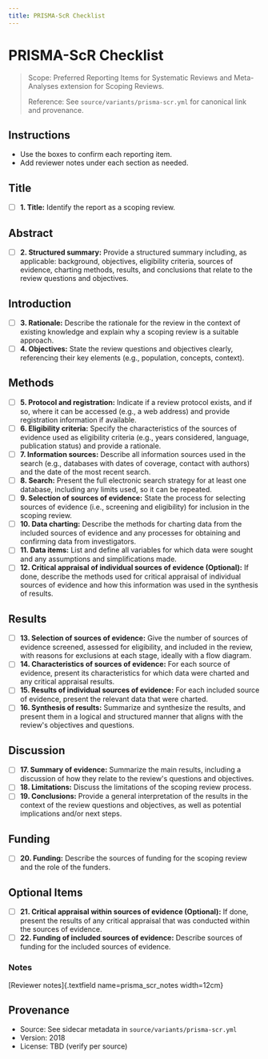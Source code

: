 ```yaml
---
title: PRISMA-ScR Checklist
---
```


# PRISMA-ScR Checklist

> Scope: Preferred Reporting Items for Systematic Reviews and Meta-Analyses extension for Scoping Reviews.
>
> Reference: See `source/variants/prisma-scr.yml` for canonical link and provenance.

## Instructions
- Use the boxes to confirm each reporting item.
- Add reviewer notes under each section as needed.

## Title

- [ ] **1. Title:** Identify the report as a scoping review.

## Abstract

- [ ] **2. Structured summary:** Provide a structured summary including, as applicable: background, objectives, eligibility criteria, sources of evidence, charting methods, results, and conclusions that relate to the review questions and objectives.

## Introduction

- [ ] **3. Rationale:** Describe the rationale for the review in the context of existing knowledge and explain why a scoping review is a suitable approach.
- [ ] **4. Objectives:** State the review questions and objectives clearly, referencing their key elements (e.g., population, concepts, context).

## Methods

- [ ] **5. Protocol and registration:** Indicate if a review protocol exists, and if so, where it can be accessed (e.g., a web address) and provide registration information if available.
- [ ] **6. Eligibility criteria:** Specify the characteristics of the sources of evidence used as eligibility criteria (e.g., years considered, language, publication status) and provide a rationale.
- [ ] **7. Information sources:** Describe all information sources used in the search (e.g., databases with dates of coverage, contact with authors) and the date of the most recent search.
- [ ] **8. Search:** Present the full electronic search strategy for at least one database, including any limits used, so it can be repeated.
- [ ] **9. Selection of sources of evidence:** State the process for selecting sources of evidence (i.e., screening and eligibility) for inclusion in the scoping review.
- [ ] **10. Data charting:** Describe the methods for charting data from the included sources of evidence and any processes for obtaining and confirming data from investigators.
- [ ] **11. Data items:** List and define all variables for which data were sought and any assumptions and simplifications made.
- [ ] **12. Critical appraisal of individual sources of evidence (Optional):** If done, describe the methods used for critical appraisal of individual sources of evidence and how this information was used in the synthesis of results.

## Results

- [ ] **13. Selection of sources of evidence:** Give the number of sources of evidence screened, assessed for eligibility, and included in the review, with reasons for exclusions at each stage, ideally with a flow diagram.
- [ ] **14. Characteristics of sources of evidence:** For each source of evidence, present its characteristics for which data were charted and any critical appraisal results.
- [ ] **15. Results of individual sources of evidence:** For each included source of evidence, present the relevant data that were charted.
- [ ] **16. Synthesis of results:** Summarize and synthesize the results, and present them in a logical and structured manner that aligns with the review's objectives and questions.

## Discussion

- [ ] **17. Summary of evidence:** Summarize the main results, including a discussion of how they relate to the review's questions and objectives.
- [ ] **18. Limitations:** Discuss the limitations of the scoping review process.
- [ ] **19. Conclusions:** Provide a general interpretation of the results in the context of the review questions and objectives, as well as potential implications and/or next steps.

## Funding

- [ ] **20. Funding:** Describe the sources of funding for the scoping review and the role of the funders.

## Optional Items
- [ ] **21. Critical appraisal within sources of evidence (Optional):** If done, present the results of any critical appraisal that was conducted within the sources of evidence.
- [ ] **22. Funding of included sources of evidence:** Describe sources of funding for the included sources of evidence.

### Notes
[Reviewer notes]{.textfield name=prisma_scr_notes width=12cm}

## Provenance
- Source: See sidecar metadata in `source/variants/prisma-scr.yml`
- Version: 2018
- License: TBD (verify per source)